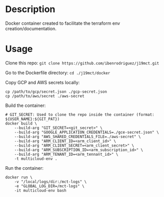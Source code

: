 # Description
Docker container created to facilitate the terraform env creation/documentation.

# Usage
Clone this repo:
`git clone https://github.com/ibenrodriguez/j19mct.git`

Go to the Dockerfile directory:
`cd ./j19mct/docker`

Copy GCP and AWS secrets locally:
~~~~ 
cp /path/to/gcp/secret.json ./gcp-secret.json
cp /path/to/aws/secret ./aws-secret  
~~~~
Build the container:
~~~
# GIT_SECRET: Used to clone the repo inside the container (format: ${USER_NAME}:${GIT_PAT})
docker build \
    --build-arg "GIT_SECRET=<git_secret>" \
    --build-arg "GOOGLE_APPLICATION_CREDENTIALS=./gce-secret.json" \
    --build-arg "AWS_SHARED_CREDENTIALS_FILE=./aws-secret" \
    --build-arg "ARM_CLIENT_ID=<arm_client_id>" \
    --build-arg "ARM_CLIENT_SECRET=<arm_client_secret>" \
    --build-arg "ARM_SUBSCRIPTION_ID=<arm_subscription_id>" \
    --build-arg "ARM_TENANT_ID=<arm_tennant_id>" \
    -t multicloud-env .
~~~
Run the container:
~~~
docker run \
    -v "/local/logs/dir:/mct-logs" \
    -e "GLOBAL_LOG_DIR=/mct-logs" \
    -it multicloud-env bash
~~~
